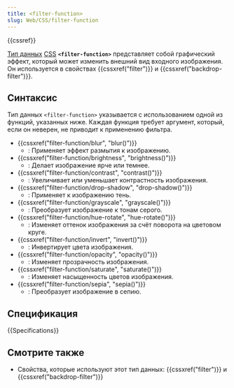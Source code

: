 ```yaml
---
title: <filter-function>
slug: Web/CSS/filter-function
---
```


{{cssref}}

[Тип данных](/ru/docs/Web/CSS/CSS_Types) [CSS](/ru/docs/Web/CSS) **`<filter-function>`** представляет собой графический эффект, который может изменить внешний вид входного изображения. Он используется в свойствах {{cssxref("filter")}} и {{cssxref("backdrop-filter")}}.

## Синтаксис

Тип данных `<filter-function>` указывается с использованием одной из функций, указанных ниже. Каждая функция требует аргумент, который, если он неверен, не приводит к применению фильтра.

- {{cssxref("filter-function/blur", "blur()")}}
  - : Применяет эффект размытия к изображению.
- {{cssxref("filter-function/brightness", "brightness()")}}
  - : Делает изображение ярче или темнее.
- {{cssxref("filter-function/contrast", "contrast()")}}
  - : Увеличивает или уменьшает контрастность изображения.
- {{cssxref("filter-function/drop-shadow", "drop-shadow()")}}
  - : Применяет к изображению тень.
- {{cssxref("filter-function/grayscale", "grayscale()")}}
  - : Преобразует изображение к тонам серого.
- {{cssxref("filter-function/hue-rotate", "hue-rotate()")}}
  - : Изменяет оттенок изображения за счёт поворота на цветовом круге.
- {{cssxref("filter-function/invert", "invert()")}}
  - : Инвертирует цвета изображения.
- {{cssxref("filter-function/opacity", "opacity()")}}
  - : Изменяет прозрачность изображения.
- {{cssxref("filter-function/saturate", "saturate()")}}
  - : Изменяет насыщенность цветов изображения.
- {{cssxref("filter-function/sepia", "sepia()")}}
  - : Преобразует изображение в сепию.

## Спецификация

{{Specifications}}

## Смотрите также

- Свойства, которые используют этот тип данных: {{cssxref("filter")}} и {{cssxref("backdrop-filter")}}
